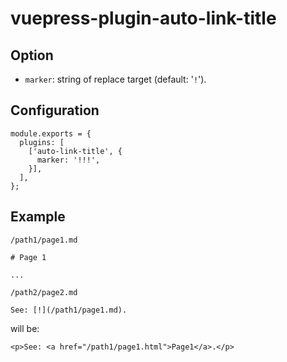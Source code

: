 # vuepress-plugin-auto-link-title


## Option

- `marker`: string of replace target (default: '`!`').


## Configuration

```
module.exports = {
  plugins: [
    ['auto-link-title', {
      marker: '!!!',
    }],
  ],
};
```


## Example

`/path1/page1.md`

```
# Page 1

...
```

`/path2/page2.md`

```
See: [!](/path1/page1.md).
```

will be:

```
<p>See: <a href="/path1/page1.html">Page1</a>.</p>
```
